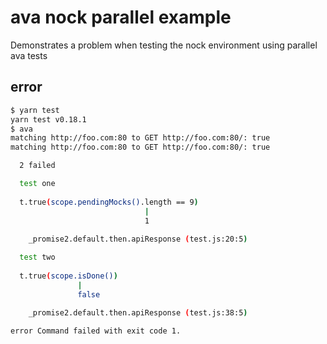 # ava nock parallel example

Demonstrates a problem when testing the nock environment using parallel ava tests

## error
```bash
$ yarn test
yarn test v0.18.1
$ ava 
matching http://foo.com:80 to GET http://foo.com:80/: true
matching http://foo.com:80 to GET http://foo.com:80/: true

  2 failed

  test one
    
  t.true(scope.pendingMocks().length == 9)
                              |           
                              1           
  
    _promise2.default.then.apiResponse (test.js:20:5)

  test two
    
  t.true(scope.isDone())
               |        
               false    
  
    _promise2.default.then.apiResponse (test.js:38:5)

error Command failed with exit code 1.
```
